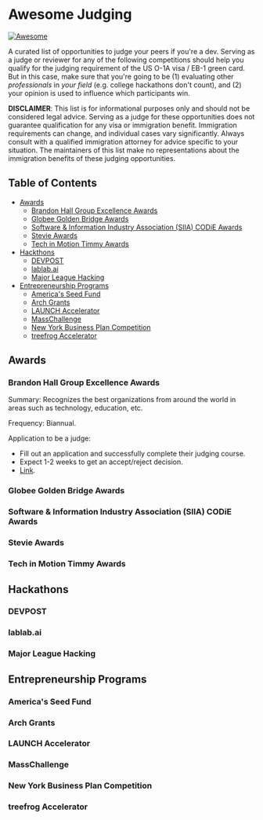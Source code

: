 # Awesome Judging

[![Awesome](https://awesome.re/badge.svg)](https://awesome.re)

A curated list of opportunities to judge your peers if you're a dev. Serving as a judge or reviewer for any of the following competitions should help you qualify for the judging requirement of the US O-1A visa / EB-1 green card. But in this case, make sure that you're going to be (1) evaluating other *professionals* in *your field* (e.g. college hackathons don't count), and (2) your opinion is used to influence which participants win.

**DISCLAIMER**: This list is for informational purposes only and should not be considered legal advice. Serving as a judge for these opportunities does not guarantee qualification for any visa or immigration benefit. Immigration requirements can change, and individual cases vary significantly. Always consult with a qualified immigration attorney for advice specific to your situation. The maintainers of this list make no representations about the immigration benefits of these judging opportunities.

## Table of Contents

- [Awards](#awards)
    - [Brandon Hall Group Excellence Awards](#brandon-hall-group-excellence-awards)
    - [Globee Golden Bridge Awards](#globee-golden-bridge-awards)
    - [Software & Information Industry Association (SIIA) CODiE Awards](#siia-codie-awards)
    - [Stevie Awards](#stevie-awards)
    - [Tech in Motion Timmy Awards](#tech-in-motion-timmy-awards)
- [Hackthons](#hackathons)
    - [DEVPOST](#devpost) 
    - [lablab.ai](#lablabai)
    - [Major League Hacking](#major-league-hacking)
- [Entrepreneurship Programs](#entrepreneurship-programs)
    - [America's Seed Fund](#americas-seed-fund)  
    - [Arch Grants](#arch-grants)
    - [LAUNCH Accelerator](#launch-accelerator)
    - [MassChallenge](#masschallenge)
    - [New York Business Plan Competition](#new-york-business-plan-competition)
    - [treefrog Accelerator](#treefrog-accelerator)

## Awards

### Brandon Hall Group Excellence Awards

Summary: Recognizes the best organizations from around the world in areas such as technology, education, etc.

Frequency: Biannual.

Application to be a judge:
* Fill out an application and successfully complete their judging course.
* Expect 1-2 weeks to get an accept/reject decision.
* [Link](https://certification.brandonhall.com/courses/awards-judge-certification).

### Globee Golden Bridge Awards

### Software & Information Industry Association (SIIA) CODiE Awards

### Stevie Awards

### Tech in Motion Timmy Awards

## Hackathons

### DEVPOST

### lablab.ai

### Major League Hacking

## Entrepreneurship Programs

### America's Seed Fund

### Arch Grants

### LAUNCH Accelerator

### MassChallenge

### New York Business Plan Competition

### treefrog Accelerator
